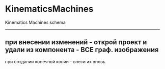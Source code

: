 # KinematicsMachines
 Kinematics Machines schema


------
при внесении изменений - открой проект и удали из компонента - ВСЕ граф. изображения
------
при создании конечной копии - внеси их вновь.